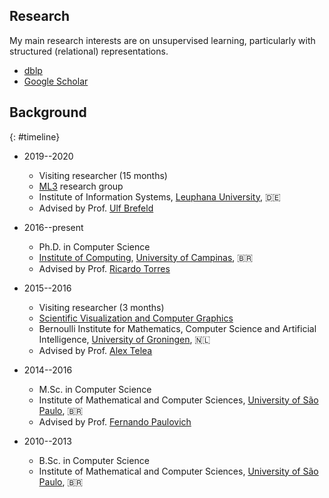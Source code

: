## Research

My main research interests are on unsupervised learning, particularly with structured (relational) representations.

* [dblp](https://dblp.uni-trier.de/pers/hd/f/Fadel:Samuel_G=)
* [Google Scholar](https://scholar.google.com/citations?user=IV7luZsAAAAJ)


## Background

{: #timeline}

- 2019--2020
  + Visiting researcher (15 months)
  + [ML3](http://ml3.leuphana.de/) research group
  + Institute of Information Systems, [Leuphana University](https://www.leuphana.de/), 🇩🇪
  + Advised by Prof. [Ulf Brefeld](https://scholar.google.com/citations?user=oWmjswoAAAAJ)

- 2016--present
  + Ph.D. in Computer Science
  + [Institute of Computing](https://www.ic.unicamp.br/), [University of Campinas](https://www.unicamp.br/), 🇧🇷
  + Advised by Prof. [Ricardo Torres](https://scholar.google.com/citations?user=IGZ5WmgAAAAJ)

- 2015--2016
  + Visiting researcher (3 months)
  + [Scientific Visualization and Computer Graphics](http://www.cs.rug.nl/svcg/)
  + Bernoulli Institute for Mathematics, Computer Science and Artificial Intelligence, [University of Groningen](https://www.rug.nl/), 🇳🇱
  + Advised by Prof. [Alex Telea](https://scholar.google.com/citations?user=VspO6ZUAAAAJ)

- 2014--2016
  + M.Sc. in Computer Science
  + Institute of Mathematical and Computer Sciences, [University of São Paulo](https://www.usp.br/), 🇧🇷
  + Advised by Prof. [Fernando Paulovich](https://scholar.google.com/citations?user=TmMJsJkAAAAJ)

- 2010--2013
  + B.Sc. in Computer Science
  + Institute of Mathematical and Computer Sciences, [University of São Paulo](https://www.usp.br/), 🇧🇷
